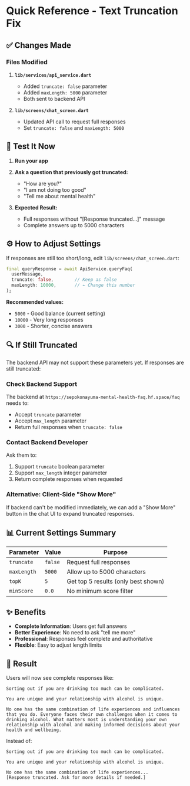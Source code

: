 # Quick Reference - Text Truncation Fix

## ✅ Changes Made

### Files Modified
1. **`lib/services/api_service.dart`**
   - Added `truncate: false` parameter
   - Added `maxLength: 5000` parameter
   - Both sent to backend API

2. **`lib/screens/chat_screen.dart`**
   - Updated API call to request full responses
   - Set `truncate: false` and `maxLength: 5000`

## 🧪 Test It Now

1. **Run your app**
2. **Ask a question that previously got truncated:**
   - "How are you?"
   - "I am not doing too good"
   - "Tell me about mental health"

3. **Expected Result:**
   - Full responses without "[Response truncated...]" message
   - Complete answers up to 5000 characters

## ⚙️ How to Adjust Settings

If responses are still too short/long, edit `lib/screens/chat_screen.dart`:

```dart
final queryResponse = await ApiService.queryFaq(
  userMessage,
  truncate: false,        // Keep as false
  maxLength: 10000,       // ← Change this number
);
```

**Recommended values:**
- `5000` - Good balance (current setting)
- `10000` - Very long responses
- `3000` - Shorter, concise answers

## 🔍 If Still Truncated

The backend API may not support these parameters yet. If responses are still truncated:

### Check Backend Support
The backend at `https://sepokonayuma-mental-health-faq.hf.space/faq` needs to:
- Accept `truncate` parameter
- Accept `max_length` parameter
- Return full responses when `truncate: false`

### Contact Backend Developer
Ask them to:
1. Support `truncate` boolean parameter
2. Support `max_length` integer parameter
3. Return complete responses when requested

### Alternative: Client-Side "Show More"
If backend can't be modified immediately, we can add a "Show More" button in the chat UI to expand truncated responses.

## 📊 Current Settings Summary

| Parameter | Value | Purpose |
|-----------|-------|---------|
| `truncate` | `false` | Request full responses |
| `maxLength` | `5000` | Allow up to 5000 characters |
| `topK` | `5` | Get top 5 results (only best shown) |
| `minScore` | `0.0` | No minimum score filter |

## ✨ Benefits

- **Complete Information**: Users get full answers
- **Better Experience**: No need to ask "tell me more"
- **Professional**: Responses feel complete and authoritative
- **Flexible**: Easy to adjust length limits

## 🚀 Result

Users will now see complete responses like:

```
Sorting out if you are drinking too much can be complicated.

You are unique and your relationship with alcohol is unique.

No one has the same combination of life experiences and influences 
that you do. Everyone faces their own challenges when it comes to 
drinking alcohol. What matters most is understanding your own 
relationship with alcohol and making informed decisions about your 
health and wellbeing.
```

Instead of:
```
Sorting out if you are drinking too much can be complicated.

You are unique and your relationship with alcohol is unique.

No one has the same combination of life experiences... 
[Response truncated. Ask for more details if needed.]
```
